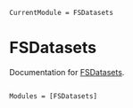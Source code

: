 ```@meta
CurrentModule = FSDatasets
```

# FSDatasets

Documentation for [FSDatasets](https://github.com/okatsn/FSDatasets.jl).

```@index
```

```@autodocs
Modules = [FSDatasets]
```

